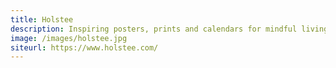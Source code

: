 ```yaml
---
title: Holstee
description: Inspiring posters, prints and calendars for mindful living.
image: /images/holstee.jpg
siteurl: https://www.holstee.com/
---
```

